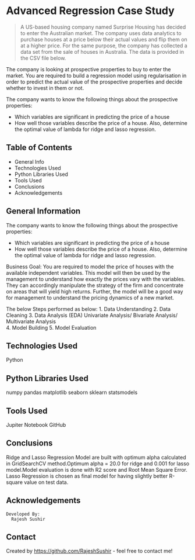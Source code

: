 # Advanced Regression Case Study
> A US-based housing company named Surprise Housing has decided to enter the Australian market. The company uses data analytics to purchase houses at a price below their actual values and flip them on at a higher price. For the same purpose, the company has collected a data set from the sale of houses in Australia. The data is provided in the CSV file below.

The company is looking at prospective properties to buy to enter the market. You are required to build a regression model using regularisation in order to predict the actual value of the prospective properties and decide whether to invest in them or not.

The company wants to know the following things about the prospective properties:

* Which variables are significant in predicting the price of a house
* How well those variables describe the price of a house. Also, determine the optimal value of lambda for ridge and lasso regression.


## Table of Contents
* General Info
* Technologies Used
* Python Libraries Used
* Tools Used
* Conclusions
* Acknowledgements

## General Information
The company wants to know the following things about the prospective properties:

* Which variables are significant in predicting the price of a house
* How well those variables describe the price of a house. Also, determine the optimal value of lambda for ridge and lasso regression.


Business Goal:
You are required to model the price of houses with the available independent variables. This model will then be used by the management to understand how exactly the prices vary with the variables. They can accordingly manipulate the strategy of the firm and concentrate on areas that will yield high returns. Further, the model will be a good way for management to understand the pricing dynamics of a new market.

The below Steps performed as below:
    1. Data Understanding
    2. Data Cleaning
    3. Data Analysis (EDA) Univariate Analysis/ Bivariate Analysis/ Multivariate Analysis  
    4. Model Building
    5. Model Evaluation     

## Technologies Used
Python

## Python Libraries Used
numpy
pandas
matplotlib
seaborn
sklearn
statsmodels

## Tools Used
Jupiter Notebook
GitHub

## Conclusions
Ridge and Lasso Regression Model are built with optimum alpha calculated in GridSearchCV method.Optimum alpha = 20.0 for ridge and 0.001 for lasso model.Model evaluation is done with R2 score and Root Mean Square Error. Lasso Regression is chosen as final model for having slightly better R-square value on test data.


## Acknowledgements
    Developed By:
      Rajesh Sushir

## Contact
Created by https://github.com/RajeshSushir - feel free to contact me!

